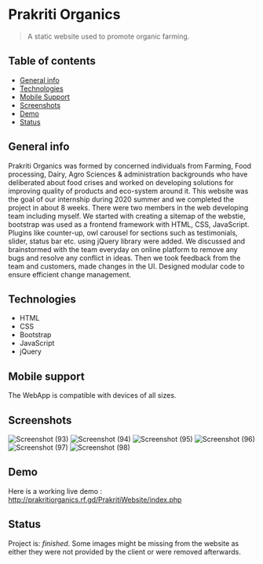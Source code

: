 # Prakriti Organics
> A static website used to promote organic farming. 

## Table of contents
* [General info](#general-info)
* [Technologies](#technologies)
* [Mobile Support](#mobile-support)
* [Screenshots](#screenshots)
* [Demo](#demo)
* [Status](#status)

## General info
Prakriti Organics was formed by concerned individuals from Farming, Food processing, Dairy, Agro Sciences & administration backgrounds who have deliberated about food crises and worked on developing solutions for improving quality of products and eco-system around it.
This website was the goal of our internship during 2020 summer and we completed the project in about 8 weeks. There were two members in the web developing team including myself.
We started with creating a sitemap of the webstie, bootstrap was used as a frontend framework with HTML, CSS, JavaScript. Plugins like counter-up, owl carousel for sections such as testimonials, slider, status bar etc. using jQuery library were added. We discussed and brainstormed with the team everyday on online platform to remove any bugs and resolve any conflict in ideas. Then we took feedback from the team and customers, made changes in the UI. Designed modular code to ensure efficient change management.

## Technologies
* HTML
* CSS
* Bootstrap
* JavaScript
* jQuery

## Mobile support
The WebApp is compatible with devices of all sizes.

## Screenshots
![Screenshot (93)](https://user-images.githubusercontent.com/82159394/116843136-a5668600-abfc-11eb-918a-05bc958c6cf3.png)
![Screenshot (94)](https://user-images.githubusercontent.com/82159394/116843143-a992a380-abfc-11eb-8649-f5d600111c00.png)
![Screenshot (95)](https://user-images.githubusercontent.com/82159394/116843148-adbec100-abfc-11eb-9319-fb34c12282ed.png)
![Screenshot (96)](https://user-images.githubusercontent.com/82159394/116843152-b1524800-abfc-11eb-9d75-470308071d80.png)
![Screenshot (97)](https://user-images.githubusercontent.com/82159394/116843166-b7e0bf80-abfc-11eb-81a1-04b1e81188c0.png)
![Screenshot (98)](https://user-images.githubusercontent.com/82159394/116843171-badbb000-abfc-11eb-852e-4f2fa0ca02c9.png)



## Demo
Here is a working live demo : http://prakritiorganics.rf.gd/PrakritiWebsite/index.php

## Status
Project is: _finished_. Some images might be missing from the website as either they were not provided by the client or were removed afterwards.




